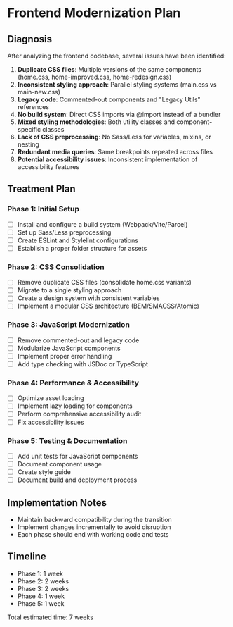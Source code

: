 # Frontend Modernization Plan

## Diagnosis
After analyzing the frontend codebase, several issues have been identified:

1. **Duplicate CSS files**: Multiple versions of the same components (home.css, home-improved.css, home-redesign.css)
2. **Inconsistent styling approach**: Parallel styling systems (main.css vs main-new.css)
3. **Legacy code**: Commented-out components and "Legacy Utils" references
4. **No build system**: Direct CSS imports via @import instead of a bundler
5. **Mixed styling methodologies**: Both utility classes and component-specific classes
6. **Lack of CSS preprocessing**: No Sass/Less for variables, mixins, or nesting
7. **Redundant media queries**: Same breakpoints repeated across files
8. **Potential accessibility issues**: Inconsistent implementation of accessibility features

## Treatment Plan

### Phase 1: Initial Setup
- [ ] Install and configure a build system (Webpack/Vite/Parcel)
- [ ] Set up Sass/Less preprocessing
- [ ] Create ESLint and Stylelint configurations
- [ ] Establish a proper folder structure for assets

### Phase 2: CSS Consolidation
- [ ] Remove duplicate CSS files (consolidate home.css variants)
- [ ] Migrate to a single styling approach
- [ ] Create a design system with consistent variables
- [ ] Implement a modular CSS architecture (BEM/SMACSS/Atomic)

### Phase 3: JavaScript Modernization
- [ ] Remove commented-out and legacy code
- [ ] Modularize JavaScript components
- [ ] Implement proper error handling
- [ ] Add type checking with JSDoc or TypeScript

### Phase 4: Performance & Accessibility
- [ ] Optimize asset loading
- [ ] Implement lazy loading for components
- [ ] Perform comprehensive accessibility audit
- [ ] Fix accessibility issues

### Phase 5: Testing & Documentation
- [ ] Add unit tests for JavaScript components
- [ ] Document component usage
- [ ] Create style guide
- [ ] Document build and deployment process

## Implementation Notes
- Maintain backward compatibility during the transition
- Implement changes incrementally to avoid disruption
- Each phase should end with working code and tests

## Timeline
- Phase 1: 1 week
- Phase 2: 2 weeks
- Phase 3: 2 weeks
- Phase 4: 1 week
- Phase 5: 1 week

Total estimated time: 7 weeks